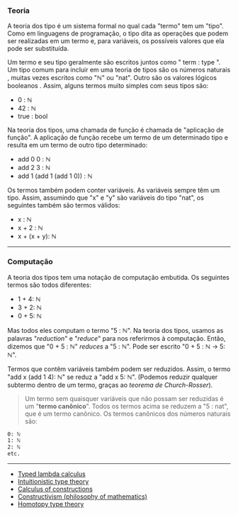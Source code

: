 ### Teoria

A teoria dos tipo é um sistema formal no qual cada "termo" tem um "tipo". Como em linguagens de programação, o tipo dita as operações que podem ser realizadas em um termo e, para variáveis, os possíveis valores que ela pode ser substituída.

Um termo e seu tipo geralmente são escritos juntos como " term  : type ". Um tipo comum para incluir em uma teoria de tipos são os números naturais , muitas vezes escritos como "ℕ" ou "nat". Outro são os valores lógicos booleanos . Assim, alguns termos muito simples com seus tipos são:
- 0 : ℕ
- 42 : ℕ
- true : bool

Na teoria dos tipos, uma chamada de função é chamada de "aplicação de função". A aplicação de função recebe um termo de um determinado tipo e resulta em um termo de outro tipo determinado:
- add 0 0 : ℕ
- add 2 3 : ℕ
- add 1 (add 1 (add 1 0)) : ℕ

Os termos também podem conter variáveis. As variáveis ​​sempre têm um tipo. Assim, assumindo que "x" e "y" são variáveis ​​do tipo "nat", os seguintes também são termos válidos:
- x : ℕ
- x + 2 : ℕ
- x + (x + y): ℕ

---

### Computação

A teoria dos tipos tem uma notação de computação embutida. Os seguintes termos são todos diferentes:
- 1 + 4: ℕ
- 3 + 2: ℕ
- 0 + 5: ℕ

Mas todos eles computam o termo "5 : ℕ". Na teoria dos tipos, usamos as palavras "*reduction*" e "*reduce*" para nos referirmos à computação. Então, dizemos que "0 + 5 : ℕ" *reduces* a "5 : ℕ". Pode ser escrito "0 + 5 : ℕ → 5: ℕ".

Termos que contêm variáveis ​​também podem ser reduzidos. Assim, o termo "add x (add 1 4): ℕ" se reduz a "add x 5: ℕ". (Podemos reduzir qualquer subtermo dentro de um termo, graças ao *teorema de Church-Rosser*).

> Um termo sem quaisquer variáveis ​​que não possam ser reduzidas é um "**termo canônico**". Todos os termos acima se reduzem a "5 : nat", que é um termo canônico. Os termos canônicos dos números naturais são:

```bash
0: ℕ
1: ℕ
2: ℕ
etc.
```

---

- [Typed lambda calculus](https://en.wikipedia.org/wiki/Typed_lambda_calculus)
- [Intuitionistic type theory](https://en.wikipedia.org/wiki/Intuitionistic_type_theory)
- [Calculus of constructions](https://en.wikipedia.org/wiki/Calculus_of_constructions)
- [Constructivism (philosophy of mathematics)](https://en.wikipedia.org/wiki/Constructivism_(philosophy_of_mathematics))
- [Homotopy type theory](https://en.wikipedia.org/wiki/Homotopy_type_theory)